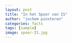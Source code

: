 ```yaml
---
layout: post
title: "In het Spoor van IS"
author: "jochem pinxteren"
categories: facts
tags: [sample]
image: spoor-IS.jpg
---
```

